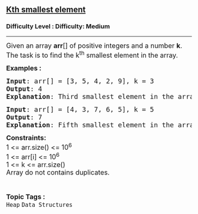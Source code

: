 <h2><a href="https://www.geeksforgeeks.org/problems/kth-smallest-element5545-1587115620--121437/1?page=2&category=Heap&difficulty=Medium&sortBy=submissions">Kth smallest element</a></h2><h3>Difficulty Level : Difficulty: Medium</h3><hr><div class="problems_problem_content__Xm_eO"><p><span style="font-size: 18px;">Given an array&nbsp;<strong>arr</strong>[] of&nbsp;positive integers and a number&nbsp;<strong>k</strong>. The task is to find the k<sup>th</sup>&nbsp;smallest element in the array.</span></p>
<p><span style="font-size: 18px;"><strong>Examples :</strong></span></p>
<pre><span style="font-size: 18px;"><strong>Input</strong>: arr[] = [3, 5, 4, 2, 9], k = 3
<strong>Output</strong>: 4
<strong>Explanation</strong>: Third smallest element in the array is 4.</span></pre>
<pre><span style="font-size: 18px;"><strong>Input</strong>: arr[] = [4, 3, 7, 6, 5], k = 5
<strong>Output</strong>: 7
<strong>Explanation</strong>: Fifth smallest element in the array is 7.</span></pre>
<p><span style="font-size: 18px;"><strong>Constraints:</strong><br>1 &lt;= arr.size() &lt;= 10<sup>6</sup><br>1 &lt;= arr[i] &lt;= 10<sup>6</sup><br>1 &lt;= k &lt;= arr.size()<br>Array do not contains duplicates.</span></p></div><br><p><span style=font-size:18px><strong>Topic Tags : </strong><br><code>Heap</code>&nbsp;<code>Data Structures</code>&nbsp;